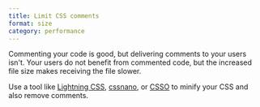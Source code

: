```yaml
---
title: Limit CSS comments
format: size
category: performance
---
```


Commenting your code is good, but delivering comments to your users isn't. Your users do not benefit from commented code, but the increased file size makes receiving the file slower.

Use a tool like [Lightning CSS](https://github.com/parcel-bundler/lightningcss), [cssnano](https://cssnano.co/), or [CSSO](https://github.com/css/csso) to minify your CSS and also remove comments.
